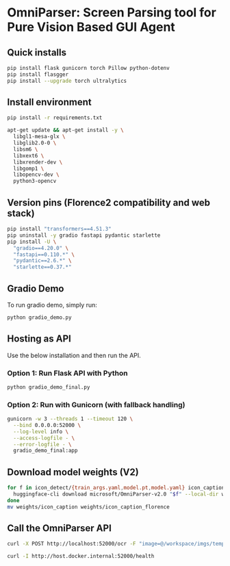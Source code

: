 # OmniParser: Screen Parsing tool for Pure Vision Based GUI Agent

## Quick installs
```bash
pip install flask gunicorn torch Pillow python-dotenv
pip install flasgger
pip install --upgrade torch ultralytics
```

## Install environment
```bash
pip install -r requirements.txt

apt-get update && apt-get install -y \
  libgl1-mesa-glx \
  libglib2.0-0 \
  libsm6 \
  libxext6 \
  libxrender-dev \
  libgomp1 \
  libopencv-dev \
  python3-opencv
```

## Version pins (Florence2 compatibility and web stack)
```bash
pip install "transformers==4.51.3"
pip uninstall -y gradio fastapi pydantic starlette
pip install -U \
  "gradio==4.20.0" \
  "fastapi==0.110.*" \
  "pydantic==2.6.*" \
  "starlette==0.37.*"
```

## Gradio Demo
To run gradio demo, simply run:
```bash
python gradio_demo.py
```

## Hosting as API
Use the below installation and then run the API.

### Option 1: Run Flask API with Python
```bash
python gradio_demo_final.py
```

### Option 2: Run with Gunicorn (with fallback handling)
```bash
gunicorn -w 3 --threads 1 --timeout 120 \
  --bind 0.0.0.0:52000 \
  --log-level info \
  --access-logfile - \
  --error-logfile - \
  gradio_demo_final:app
```

## Download model weights (V2)
```bash
for f in icon_detect/{train_args.yaml,model.pt,model.yaml} icon_caption/{config.json,generation_config.json,model.safetensors}; do \
  huggingface-cli download microsoft/OmniParser-v2.0 "$f" --local-dir weights; \
done
mv weights/icon_caption weights/icon_caption_florence
```

## Call the OmniParser API
```bash
curl -X POST http://localhost:52000/ocr -F "image=@/workspace/imgs/temp_image.png"
```

```bash
curl -I http://host.docker.internal:52000/health
```
